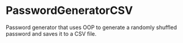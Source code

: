 # PasswordGeneratorCSV
Password generator that uses OOP to generate a randomly shuffled password and saves it to a CSV file.
